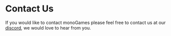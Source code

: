 <h1>Contact Us</h1>
<p>
If you would like to contact monoGames please feel free to contact us at our <a href="https://discord.gg/5V4Y7y2gwV">discord</a>, we would love to hear from you.
</p>
